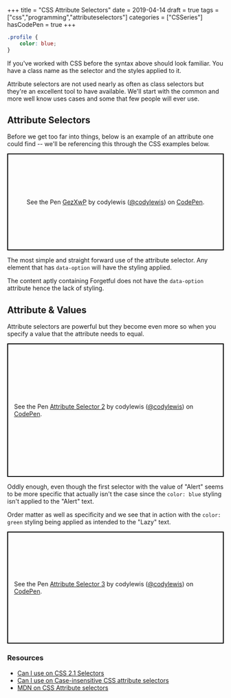 +++
title = "CSS Attribute Selectors"
date = 2019-04-14
draft = true
tags = ["css","programming","attributeselectors"]
categories = ["CSSeries"]
hasCodePen = true
+++

```CSS
.profile {
    color: blue;
}
```

If you've worked with CSS before the syntax above should look familiar. You have a class name as the selector and the styles applied to it.

Attribute selectors are not used nearly as often as class selectors but they're an excellent tool to have available. We'll start with the common and more well know uses cases and some that few people will ever use.

## Attribute Selectors

Before we get too far into things, below is an example of an attribute one could find -- we'll be referencing this through the CSS examples below.

<p class="codepen" data-height="225" data-theme-id="0" data-default-tab="css,result" data-user="codylewis" data-slug-hash="GezXwP" style="height: 225px; box-sizing: border-box; display: flex; align-items: center; justify-content: center; border: 2px solid black; margin: 1em 0; padding: 1em;" data-pen-title="GezXwP">
  <span>See the Pen <a href="https://codepen.io/codylewis/pen/GezXwP/">
  GezXwP</a> by codylewis (<a href="https://codepen.io/codylewis">@codylewis</a>)
  on <a href="https://codepen.io">CodePen</a>.</span>
</p>

The most simple and straight forward use of the attribute selector. Any element that has `data-option` will have the styling applied.

The content aptly containing Forgetful does not have the `data-option` attribute hence the lack of styling.

## Attribute & Values

Attribute selectors are powerful but they become even more so when you specify a value that the attribute needs to equal.

<p class="codepen" data-height="310" data-theme-id="0" data-default-tab="css,result" data-user="codylewis" data-slug-hash="VRNLON" style="height: 310px; box-sizing: border-box; display: flex; align-items: center; justify-content: center; border: 2px solid black; margin: 1em 0; padding: 1em;" data-pen-title="Attribute Selector 2">
  <span>See the Pen <a href="https://codepen.io/codylewis/pen/VRNLON/">
  Attribute Selector 2</a> by codylewis (<a href="https://codepen.io/codylewis">@codylewis</a>)
  on <a href="https://codepen.io">CodePen</a>.</span>
</p>

Oddly enough, even though the first selector with the value of "Alert" seems to be more specific that actually isn't the case since the `color: blue` styling isn't applied to the "Alert" text.

Order matter as well as specificity and we see that in action with the `color: green` styling being applied as intended to the "Lazy" text.

<p class="codepen" data-height="260" data-theme-id="0" data-default-tab="css,result" data-user="codylewis" data-slug-hash="eXopNM" style="height: 260px; box-sizing: border-box; display: flex; align-items: center; justify-content: center; border: 2px solid black; margin: 1em 0; padding: 1em;" data-pen-title="Attribute Selector 3">
  <span>See the Pen <a href="https://codepen.io/codylewis/pen/eXopNM/">
  Attribute Selector 3</a> by codylewis (<a href="https://codepen.io/codylewis">@codylewis</a>)
  on <a href="https://codepen.io">CodePen</a>.</span>
</p>

<!-- [attr~=value] -->
<!-- [attr|=value] -->
<!-- [attr^=value] -->
<!-- [attr$=value] -->
<!-- [attr*=value] -->
<!-- [attr operator value i] -->
<!-- [attr operator value s] -->


### Resources

- [Can I use on CSS 2.1 Selectors](https://caniuse.com/#feat=css-sel2)
- [Can I use on Case-insensitive CSS attribute selectors](https://caniuse.com/#feat=css-case-insensitive)
- [MDN on CSS Attribute selectors](https://developer.mozilla.org/en-US/docs/Web/CSS/Attribute_selectors)